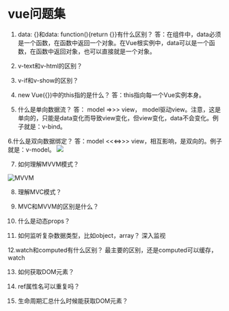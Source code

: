# vue问题集

1. data: {}和data: function(){return {}}有什么区别？
答：在组件中，data必须是一个函数，在函数中返回一个对象。在Vue根实例中，data可以是一个函数，在函数中返回对象，也可以直接就是一个对象。

2. v-text和v-html的区别？

3. v-if和v-show的区别？

4. new Vue({})中的this指的是什么？
答：this指向每一个Vue实例本身。

5. 什么是单向数据流？
答： model =>>> view， model驱动view。注意，这是单向的，只能是data变化而导致view变化，但view变化，data不会变化。例子就是：v-bind。

6.什么是双向数据绑定？
答：model <<<=>>> view，相互影响，是双向的。例子就是：v-model。
![](https://image-static.segmentfault.com/411/343/4113434341-5cd4339a9a8b5_articlex)

7. 如何理解MVVM模式？

![MVVM](https://image-static.segmentfault.com/298/848/298848890-5cd1a04b24333_articlex)

8. 理解MVC模式？

9. MVC和MVVM的区别是什么？

10. 什么是动态props？

11. 如何监听复杂数据类型，比如object，array？
深入监视

12.watch和computed有什么区别？
最主要的区别，还是computed可以缓存，watch

13. 如何获取DOM元素？

14. ref属性名可以重复吗？

15. 生命周期汇总什么时候能获取DOM元素？
